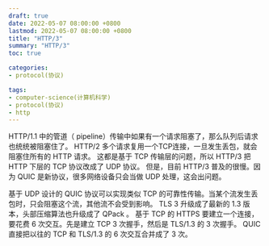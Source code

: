 ```yaml
---
draft: true
date: 2022-05-07 08:00:00 +0800
lastmod: 2022-05-07 08:00:00 +0800
title: "HTTP/3"
summary: "HTTP/3"
toc: true

categories:
- protocol(协议)

tags:
- computer-science(计算机科学)
- protocol(协议)
- http
---
```


HTTP/1.1 中的管道（ pipeline）传输中如果有⼀个请求阻塞了，那么队列后请求也统统被阻塞住了。
HTTP/2 多个请求复用⼀个TCP连接，⼀旦发生丢包，就会阻塞住所有的 HTTP 请求。
这都是基于 TCP 传输层的问题，所以 HTTP/3 把 HTTP 下层的 TCP 协议改成了 UDP 协议。
但是，目前 HTTP/3 普及的很慢。因为 QUIC 是新协议，很多网络设备只会当做 UDP 处理，这会出问题。



基于 UDP 设计的 QUIC 协议可以实现类似 TCP 的可靠性传输。当某个流发生丢包时，只会阻塞这个流，其他流不会受到影响。
TLS 3 升级成了最新的 1.3 版本，头部压缩算法也升级成了 QPack 。
基于 TCP 的 HTTPS 要建立⼀个连接，要花费 6 次交互。先是建立 TCP 3 次握⼿，然后是 TLS/1.3 的 3 次握⼿。
QUIC 直接把以往的 TCP 和 TLS/1.3 的 6 次交互合并成了 3 次。